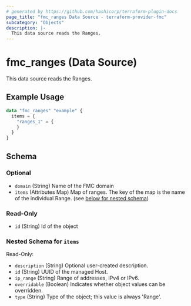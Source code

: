 ```yaml
---
# generated by https://github.com/hashicorp/terraform-plugin-docs
page_title: "fmc_ranges Data Source - terraform-provider-fmc"
subcategory: "Objects"
description: |-
  This data source reads the Ranges.
---
```


# fmc_ranges (Data Source)

This data source reads the Ranges.

## Example Usage

```terraform
data "fmc_ranges" "example" {
  items = {
    "ranges_1" = {
    }
  }
}
```

<!-- schema generated by tfplugindocs -->
## Schema

### Optional

- `domain` (String) Name of the FMC domain
- `items` (Attributes Map) Map of ranges. The key of the map is the name of the individual Range. (see [below for nested schema](#nestedatt--items))

### Read-Only

- `id` (String) Id of the object

<a id="nestedatt--items"></a>
### Nested Schema for `items`

Read-Only:

- `description` (String) Optional user-created description.
- `id` (String) UUID of the managed Host.
- `ip_range` (String) Range of addresses, IPv4 or IPv6.
- `overridable` (Boolean) Indicates whether object values can be overridden.
- `type` (String) Type of the object; this value is always 'Range'.
